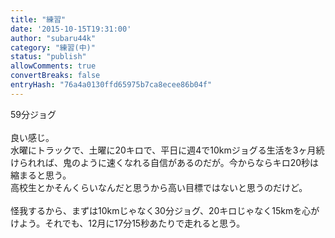 ```yaml
---
title: "練習"
date: '2015-10-15T19:31:00'
author: "subaru44k"
category: "練習(中)"
status: "publish"
allowComments: true
convertBreaks: false
entryHash: "76a4a0130ffd65975b7ca8ecee86b04f"
---
```

59分ジョグ<br>
<br>
良い感じ。<br>
水曜にトラックで、土曜に20キロで、平日に週4で10kmジョグる生活を3ヶ月続けられれば、鬼のように速くなれる自信があるのだが。今からならキロ20秒は縮まると思う。<br>
高校生とかそんくらいなんだと思うから高い目標ではないと思うのだけど。<br>
<br>
怪我するから、まずは10kmじゃなく30分ジョグ、20キロじゃなく15kmを心がけよう。それでも、12月に17分15秒あたりで走れると思う。
